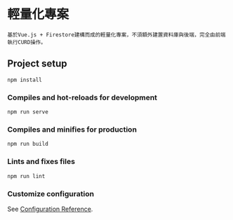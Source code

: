 # 輕量化專案
```
基於Vue.js + Firestore建構而成的輕量化專案，不須額外建置資料庫與後端，完全由前端執行CURD操作。
```

## Project setup
```
npm install
```

### Compiles and hot-reloads for development
```
npm run serve
```

### Compiles and minifies for production
```
npm run build
```

### Lints and fixes files
```
npm run lint
```

### Customize configuration
See [Configuration Reference](https://cli.vuejs.org/config/).
